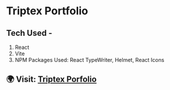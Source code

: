 # Triptex Portfolio

## Tech Used - 

1. React
2. Vite
3. NPM Packages Used: React TypeWriter, Helmet, React Icons

## 🌍 Visit: [Triptex Porfolio](https://triptex.me/#/)
